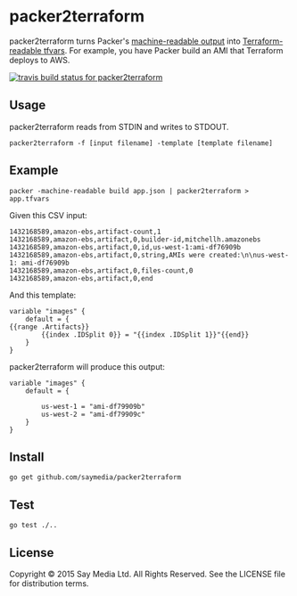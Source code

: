 # packer2terraform

packer2terraform turns Packer's [machine-readable output](https://packer.io/docs/command-line/machine-readable.html) into [Terraform-readable tfvars](https://terraform.io/docs/configuration/variables.html). For example, you have Packer build an AMI that Terraform deploys to AWS.

[![travis build status for packer2terraform](https://travis-ci.org/saymedia/packer2terraform.svg)](https://travis-ci.org/saymedia/packer2terraform)

## Usage

packer2terraform reads from STDIN and writes to STDOUT.

    packer2terraform -f [input filename] -template [template filename]

## Example

    packer -machine-readable build app.json | packer2terraform > app.tfvars

Given this CSV input:

    1432168589,amazon-ebs,artifact-count,1
    1432168589,amazon-ebs,artifact,0,builder-id,mitchellh.amazonebs
    1432168589,amazon-ebs,artifact,0,id,us-west-1:ami-df76909b
    1432168589,amazon-ebs,artifact,0,string,AMIs were created:\n\nus-west-1: ami-df76909b
    1432168589,amazon-ebs,artifact,0,files-count,0
    1432168589,amazon-ebs,artifact,0,end

And this template:

    variable "images" {
        default = {
    {{range .Artifacts}}
            {{index .IDSplit 0}} = "{{index .IDSplit 1}}"{{end}}
        }
    }

packer2terraform will produce this output:

    variable "images" {
        default = {
    
            us-west-1 = "ami-df79909b"
            us-west-2 = "ami-df79909c"
        }
    }

## Install

    go get github.com/saymedia/packer2terraform

## Test

    go test ./..

## License

Copyright © 2015 Say Media Ltd. All Rights Reserved. See the LICENSE file for distribution terms.
